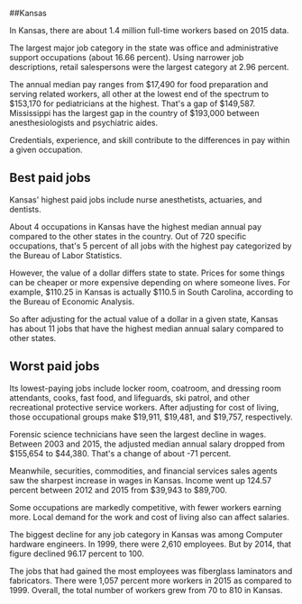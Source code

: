 

##Kansas

In Kansas, there are about 1.4 million full-time workers based on 2015 data.

The largest major job category in the state was <span class='occ_title_em'>office and administrative support occupations</span> (about 16.66 percent). Using narrower job descriptions, <span class='occ_title_em'>retail salespersons</span> were the largest category at 2.96 percent.
               
The annual median pay ranges from $17,490 for <span class='occ_title_em'>food preparation and serving related workers, all other</span> at the lowest end of the spectrum to  $153,170 for <span class='occ_title_em'>pediatricians</span> at the highest. That's a gap of $149,587. Mississippi has the largest gap in the country of $193,000 between <span class='occ_title_em'>anesthesiologists and psychiatric aides</span>.
          
Credentials, experience, and skill contribute to the differences in pay within a given occupation.

## Best paid jobs
Kansas' highest paid jobs include <span class='occ_title_em'>nurse anesthetists, actuaries</span>, and <span class='occ_title_em'>dentists</span>.
               
About 4 occupations in Kansas have the highest median annual pay compared to the other states in the country. Out of 720 specific occupations, that's 5 percent of all jobs with the highest pay categorized by the Bureau of Labor Statistics.
               
However, the value of a dollar differs state to state. Prices for some things can be cheaper or more expensive depending on where someone lives. For example, $110.25 in Kansas is actually $110.5 in South Carolina, according to the Bureau of Economic Analysis.
               
So after adjusting for the actual value of a dollar in a given state, Kansas has about 11 jobs that have the highest median annual salary compared to other states.
               
## Worst paid jobs

Its lowest-paying jobs include <span class='occ_title_em'>locker room, coatroom, and dressing room attendants</span>, <span class='occ_title_em'>cooks, fast food</span>, and <span class='occ_title_em'>lifeguards, ski patrol, and other recreational protective service workers</span>. After adjusting for cost of living, those occupational groups make $19,911,  $19,481, and  $19,757, respectively.
               
<span class='occ_title_em'>Forensic science technicians</span> have seen the largest decline in wages. Between 2003 and 2015, the adjusted median annual salary dropped from $155,654 to $44,380. That's a change of about -71 percent.
               
Meanwhile, <span class='occ_title_em'>securities, commodities, and financial services sales agents</span> saw the sharpest increase in wages in Kansas. Income went up 124.57 percent between 2012 and 2015 from $39,943 to $89,700.

Some occupations are markedly competitive, with fewer workers earning more. Local demand for the work and cost of living also can affect salaries.

            
The biggest decline for any job category in Kansas was among <span class='occ_title_em'>Computer hardware engineers</span>. In 1999, there were 2,610 employees. But by 2014, that figure declined 96.17 percent to 100. 
               
The jobs that had gained the most employees was fiberglass laminators and fabricators. There were 1,057 percent more workers in 2015 as compared to 1999. Overall, the total number of workers grew from 70 to 810 in Kansas.
